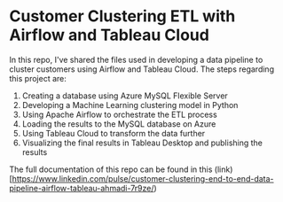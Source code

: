 # Customer Clustering ETL with Airflow and Tableau Cloud

In this repo, I've shared the files used in developing a data pipeline to cluster customers using Airflow and Tableau Cloud. The steps regarding this project are:

1. Creating a database using Azure MySQL Flexible Server 
2. Developing a Machine Learning clustering model in Python
3. Using Apache Airflow to orchestrate the ETL process
4. Loading the results to the MySQL database on Azure 
5. Using Tableau Cloud to transform the data further 
6. Visualizing the final results in Tableau Desktop and publishing the results

The full documentation of this repo can be found in this (link)[https://www.linkedin.com/pulse/customer-clustering-end-to-end-data-pipeline-airflow-tableau-ahmadi-7r9ze/)

